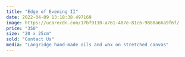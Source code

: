 ```yaml
---
title: "Edge of Evening II"
date: 2022-04-09 13:18:38.497169
image: https://ucarecdn.com/17bf9110-a761-407e-81c6-9888a66a9f6f/
price: "350"
size: "20 x 25cm"
sold: "Contact Us"
media: "Langridge hand-made oils and wax on stretched canvas"
---
```


